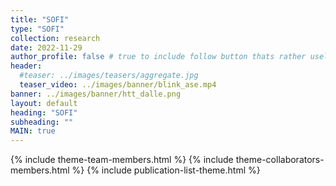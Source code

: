 ```yaml
---
title: "SOFI"
type: "SOFI"
collection: research
date: 2022-11-29
author_profile: false # true to include follow button thats rather useless it seems without further configuration
header:
  #teaser: ../images/teasers/aggregate.jpg
  teaser_video: ../images/banner/blink_ase.mp4
banner: ../images/banner/htt_dalle.png
layout: default
heading: "SOFI"
subheading: ""
MAIN: true
---
```


{% include theme-team-members.html %}
{% include theme-collaborators-members.html %}
{% include publication-list-theme.html %}
